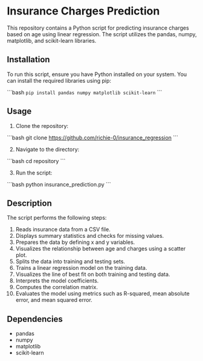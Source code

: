 # Insurance Charges Prediction

This repository contains a Python script for predicting insurance charges based on age using linear regression. The script utilizes the pandas, numpy, matplotlib, and scikit-learn libraries.

## Installation

To run this script, ensure you have Python installed on your system. You can install the required libraries using pip:

\```bash
`pip install pandas numpy matplotlib scikit-learn`
\```

## Usage

1. Clone the repository:

\```bash
git clone https://github.com/richie-0/insurance_regression
\```

2. Navigate to the directory:

\```bash
cd repository
\```

3. Run the script:

\```bash
python insurance_prediction.py
\```

## Description

The script performs the following steps:

1. Reads insurance data from a CSV file.
2. Displays summary statistics and checks for missing values.
3. Prepares the data by defining x and y variables.
4. Visualizes the relationship between age and charges using a scatter plot.
5. Splits the data into training and testing sets.
6. Trains a linear regression model on the training data.
7. Visualizes the line of best fit on both training and testing data.
8. Interprets the model coefficients.
9. Computes the correlation matrix.
10. Evaluates the model using metrics such as R-squared, mean absolute error, and mean squared error.

## Dependencies

- pandas
- numpy
- matplotlib
- scikit-learn